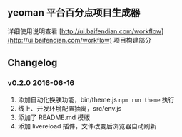 ## yeoman 平台百分点项目生成器

详细使用说明查看 [http://ui.baifendian.com/workflow](http://ui.baifendian.com/workflow) 项目构建部分


## Changelog

### v0.2.0 2016-06-16
1. 添加自动化换肤功能，bin/theme.js `npm run theme` 执行
1. 线上、开发环境配置抽离，src/env.js
1. 添加了 README.md 模版
1. 添加 livereload 插件，文件改变后浏览器自动刷新